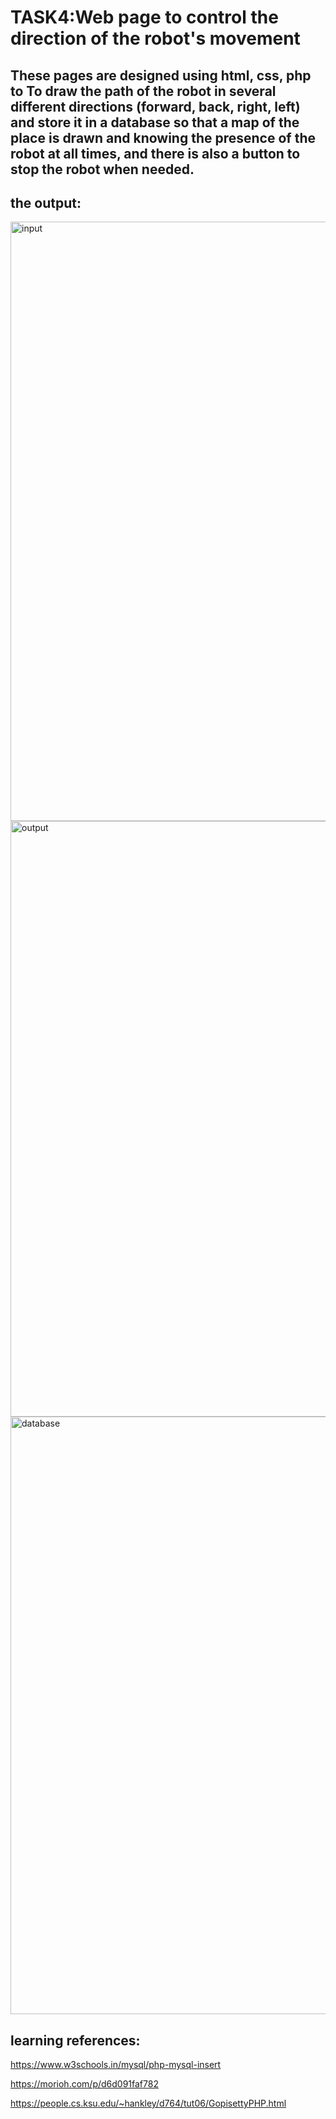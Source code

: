 # TASK4:Web page to control the direction of the robot's movement
## These pages are designed using html, css, php to To draw the path of the robot in several different directions (forward, back, right, left) and store it in a database so that a map of the place is drawn and knowing the presence of the robot at all times, and there is also a button to stop the robot when needed.

## the output:
<img width="959" alt="input" src="https://user-images.githubusercontent.com/109552640/184515737-3095ac5c-9fb7-43f5-89fa-0f15962d63c6.png">

<img width="953" alt="output" src="https://user-images.githubusercontent.com/109552640/184515742-88ef3e06-84bf-4106-98c7-80e79c3f5ba2.png">

<img width="956" alt="database" src="https://user-images.githubusercontent.com/109552640/184515746-b8eceb35-55a5-414d-b0a6-e90ceb95c3d8.png">


## learning references:
https://www.w3schools.in/mysql/php-mysql-insert

https://morioh.com/p/d6d091faf782

https://people.cs.ksu.edu/~hankley/d764/tut06/GopisettyPHP.html
